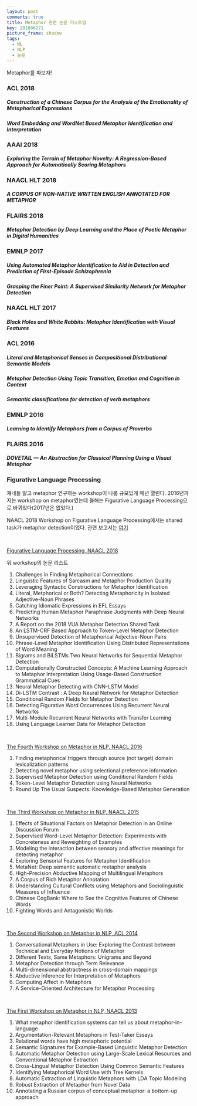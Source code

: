 ```yaml
---
layout: post
comments: true
title: Metaphor 관련 논문 리스트업
key: 201806271
picture_frame: shadow
tags:
  - ML
  - NLP
  - 논문
---
```


Metaphor를 파보자!

<!--more-->

### ACL 2018

##### Construction of a Chinese Corpus for the Analysis of the Emotionality of Metaphorical Expressions

##### Word Embedding and WordNet Based Metaphor Identification and Interpretation

### AAAI 2018

##### Exploring the Terrain of Metaphor Novelty: A Regression-Based Approach for Automatically Scoring Metaphors

### NAACL HLT 2018

##### A CORPUS OF NON-NATIVE WRITTEN ENGLISH ANNOTATED FOR METAPHOR

### FLAIRS 2018

##### Metaphor Detection by Deep Learning and the Place of Poetic Metaphor in Digital Humanities

### EMNLP 2017

##### Using Automated Metaphor Identification to Aid in Detection and Prediction of First-Episode Schizophrenia

##### Grasping the Finer Point: A Supervised Similarity Network for Metaphor Detection

### NAACL HLT 2017

##### Black Holes and White Rabbits: Metaphor Identification with Visual Features

### ACL 2016

##### Literal and Metaphorical Senses in Compositional Distributional Semantic Models

##### Metaphor Detection Using Topic Transition, Emotion and Cognition in Context

##### Semantic classifications for detection of verb metaphors

### EMNLP 2016

##### Learning to Identify Metaphors from a Corpus of Proverbs 

### FLAIRS 2016

##### DOVETAIL — An Abstraction for Classical Planning Using a Visual Metaphor

### Figurative Language Processing

쟤네들 말고 metaphor 연구하는 workshop이 나름 규모있게 매년 열린다.
2016년까지는 workshop on metaphor였는데 올해는 Figurative Language Processing으로 바뀌었다(2017년은 없었다.)

NAACL 2018 Workshop on Figurative Language Processing에서는 shared task가 metaphor detection이었다.
관련 보고서는 [여기](http://www.aclweb.org/anthology/W18-0907)

<br>

[Figurative Language Processing, NAACL 2018](http://aclweb.org/anthology/W18-09)

위 workshop의 논문 리스트
1. Challenges in Finding Metaphorical Connections
2. Linguistic Features of Sarcasm and Metaphor Production Quality
3. Leveraging Syntactic Constructions for Metaphor Identification
4. Literal, Metphorical or Both? Detecting Metaphoricity in Isolated Adjective-Noun Phrases
5. Catching Idiomatic Expressions in EFL Essays
6. Predicting Human Metaphor Paraphrase Judgments with Deep Neural Networks
7. A Report on the 2018 VUA Metaphor Detection Shared Task
8. An LSTM-CRF Based Approach to Token-Level Metaphor Detection
9. Unsupervised Detection of Metaphorical Adjective-Noun Pairs
10. Phrase-Level Metaphor Identification Using Distributed Representations of Word Meaning
11. Bigrams and BiLSTMs Two Neural Networks for Sequential Metaphor Detection
12. Computationally Constructed Concepts: A Machine Learning Approach to Metaphor Interpretation Using Usage-Based Construction Grammatical Cues
13. Neural Metaphor Detecting with CNN-LSTM Model
14. Di-LSTM Contrast : A Deep Neural Network for Metaphor Detection
15. Conditional Random Fields for Metaphor Detection
16. Detecting Figurative Word Occurrences Using Recurrent Neural Networks
17. Multi-Module Recurrent Neural Networks with Transfer Learning
18. Using Language Learner Data for Metaphor Detection

<br>

[The Fourth Workshop on Metaphor in NLP, NAACL 2016](http://www.aclweb.org/anthology/W16-1100)

1. Finding metaphorical triggers through source (not target) domain lexicalization patterns
2. Detecting novel metaphor using selectional preference information
3. Supervised Metaphor Detection using Conditional Random Fields
4. Token-Level Metaphor Detection using Neural Networks
5. Round Up The Usual Suspects: Knowledge-Based Metaphor Generation

<br>

[The Third Workshop on Metaphor in NLP, NAACL 2015](http://www.aclweb.org/anthology/W15-14)

1. Effects of Situational Factors on Metaphor Detection in an Online Discussion Forum
2. Supervised Word-Level Metaphor Detection: Experiments with Concreteness and Reweighting of Examples
3. Modeling the interaction between sensory and affective meanings for detecting metaphor
4. Exploring Sensorial Features for Metaphor Identification
5. MetaNet: Deep semantic automatic metaphor analysis
6. High-Precision Abductive Mapping of Multilingual Metaphors
7. A Corpus of Rich Metaphor Annotation
8. Understanding Cultural Conflicts using Metaphors and Sociolinguistic Measures of Influence
9. Chinese CogBank: Where to See the Cognitive Features of Chinese Words
10. Fighting Words and Antagonistic Worlds

<br>

[The Second Workshop on Metaphor in NLP, ACL 2014](http://acl2014.org/acl2014/W14-23/W14-23-2014.pdf)

1. Conversational Metaphors in Use: Exploring the Contrast between Technical and Everyday Notions of Metaphor
2. Different Texts, Same Metaphors: Unigrams and Beyond
3. Metaphor Detection through Term Relevance
4. Multi-dimensional abstractness in cross-domain mappings
5. Abductive Inference for Interpretation of Metaphors
6. Computing Affect in Metaphors
7. A Service-Oriented Architecture for Metaphor Processing

<br>

[The First Workshop on Metaphor in NLP, NAACL 2013](https://aclweb.org/anthology/W/W13/W13-09.pdf)

1. What metaphor identification systems can tell us about metaphor-in-language
2. Argumentation-Relevant Metaphors in Test-Taker Essays
3. Relational words have high metaphoric potential
4. Semantic Signatures for Example-Based Linguistic Metaphor Detection
5. Automatic Metaphor Detection using Large-Scale Lexical Resources and Conventional Metaphor Extraction
6. Cross-Lingual Metaphor Detection Using Common Semantic Features
7. Identifying Metaphorical Word Use with Tree Kernels
8. Automatic Extraction of Linguistic Metaphors with LDA Topic Modeling
9. Robust Extraction of Metaphor from Novel Data
10. Annotating a Russian corpus of conceptual metaphor: a bottom-up approach










